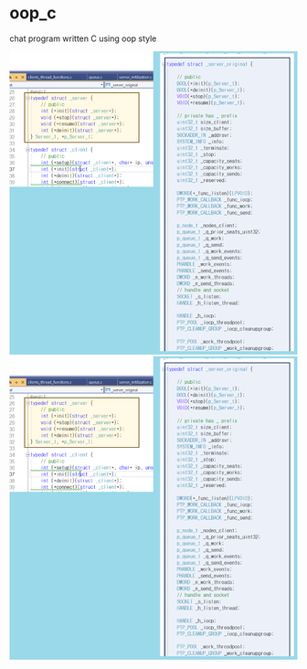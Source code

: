 # oop_c
chat program written C using oop style

![Structure](https://github.com/frogkim/pictures/blob/main/oop_c_01.png)  
![Constructor](https://github.com/frogkim/pictures/blob/main/oop_c_01.png)  
